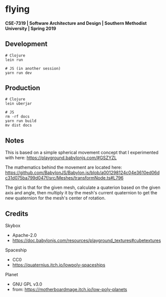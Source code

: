 # flying

#### CSE-7319 | Software Architecture and Design | Southern Methodist University | Spring 2019

## Development
```
# Clojure
lein run

# JS (in another session)
yarn run dev
```

## Production
```
# Clojure
lein uberjar

# JS
rm -rf docs
yarn run build
mv dist docs
```

## Notes

This is based on a simple spherical movement concept that I experimented with here: https://playground.babylonjs.com/#GSZYZL

The mathematics behind the movement are located here: https://github.com/BabylonJS/Babylon.js/blob/a001298124c04e3610ed06dc31d075ba799d047f/src/Meshes/transformNode.ts#L796

The gist is that for the given mesh, calculate a quaterion based on the given axis and angle, then multiply it by the mesh's current quaternion to get the new quaternion for the mesh's center of rotation.

## Credits

Skybox
* Apache-2.0
* https://doc.babylonjs.com/resources/playground_textures#cubetextures

Spaceship
* CC0
* https://quaternius.itch.io/lowpoly-spaceships

Planet
* GNU GPL v3.0
* from: https://motherboardmage.itch.io/low-poly-planets
